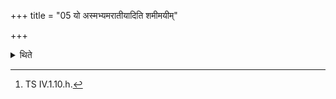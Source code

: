 +++
title = "05 यो अस्मभ्यमरातीयादिति शमीमयीम्"

+++

<details><summary>थिते</summary>

5. With yo asmabhyamarātīyāt...[^1] (he puts a fuel-stick) of Śamī (-tree).   

[^1]: TS IV.1.10.h.  

[^2]: Cf. TS V.1.10.2.  

</details>
